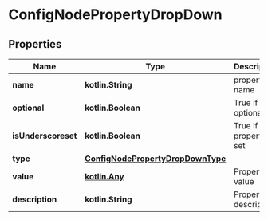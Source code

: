 
# ConfigNodePropertyDropDown

## Properties
Name | Type | Description | Notes
------------ | ------------- | ------------- | -------------
**name** | **kotlin.String** | property name |  [optional]
**optional** | **kotlin.Boolean** | True if optional |  [optional]
**isUnderscoreset** | **kotlin.Boolean** | True if property is set |  [optional]
**type** | [**ConfigNodePropertyDropDownType**](ConfigNodePropertyDropDownType.md) |  |  [optional]
**value** | [**kotlin.Any**](kotlin.Any.md) | Property value |  [optional]
**description** | **kotlin.String** | Property description |  [optional]



